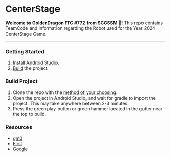 # CenterStage
**Welcome to GoldenDragon FTC #772 from SCGSSM 🐉!**
This repo contains TeamCode and information regarding the Robot used for the Year 2024 CenterStage Game.

---
### Getting Started
1. Install [Android Studio](https://developer.android.com/studio/install).
2. [Build](#build-project) the project.

### Build Project
1. Clone the repo with the [method of your choosing](https://docs.github.com/en/repositories/creating-and-managing-repositories/cloning-a-repository).
2. Open the project in Android Studio, and wait for gradle to import the project. This may take anywhere between 2-3 minutes.
3. Press the green play button or green hammer located in the gutter near the top to build.

### Resources
- [gm0](https://gm0.org/en/latest/)
- [First](https://www.firstinspires.org/)
- [Google](https://www.google.com)